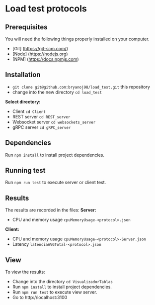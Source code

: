 ﻿# Load test protocols

## Prerequisites

You will need the following things properly installed on your computer.
 * [Git] (https://git-scm.com/)
 * [Node] (https://nodejs.org)
 * [NPM] (https://docs.npmjs.com)

## Installation

* `git clone git@github.com:bryanoj98/load_test.git` this repository
* change into the new directory `cd load_test`

**Select directory:**
* Client `cd Client`
* REST server `cd REST_server`
* Websocket server `cd websockets_server`
* gRPC server `cd gRPC_server`

## Dependencies

Run `npm install` to install project dependencies.

## Running test

Run `npm run test` to execute server or client test.

## Results

The results are recorded in the files:
**Server:**
* CPU and memory usage `cpuMemoryUsage-<protocol>.json`

**Client:**
* CPU and memory usage `cpuMemoryUsage-<protocol>-Server.json`
* Latency `latenciaAVGTotal-<protocol>.json`

## View
To view the results:
* Change into the directory `cd VisualizadorTablas`
* Run `npm install` to install project dependencies.
* Run `npm run test` to execute view server.
* Go to http://localhost:3100